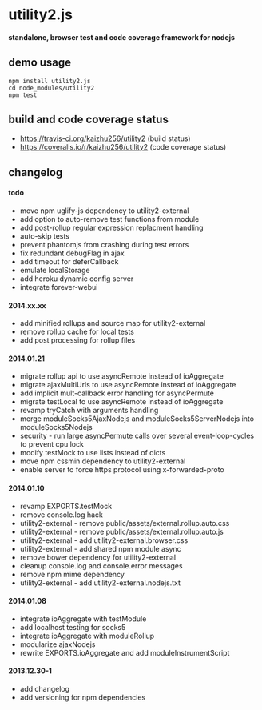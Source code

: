# utility2.js
#### standalone, browser test and code coverage framework for nodejs

## demo usage
```
npm install utility2.js
cd node_modules/utility2
npm test
```

## build and code coverage status
* https://travis-ci.org/kaizhu256/utility2 (build status)
* https://coveralls.io/r/kaizhu256/utility2 (code coverage status)

## changelog
#### todo
* move npm uglify-js dependency to utility2-external
* add option to auto-remove test functions from module
* add post-rollup regular expression replacment handling
* auto-skip tests
* prevent phantomjs from crashing during test errors
* fix redundant debugFlag in ajax
* add timeout for deferCallback
* emulate localStorage
* add heroku dynamic config server
* integrate forever-webui

#### 2014.xx.xx
* add minified rollups and source map for utility2-external
* remove rollup cache for local tests
* add post processing for rollup files

#### 2014.01.21
* migrate rollup api to use asyncRemote instead of ioAggregate
* migrate ajaxMultiUrls to use asyncRemote instead of ioAggregate
* add implicit mult-callback error handling for asyncPermute
* migrate testLocal to use asyncRemote instead of ioAggregate
* revamp tryCatch with arguments handling
* merge moduleSocks5AjaxNodejs and moduleSocks5ServerNodejs into moduleSocks5Nodejs
* security - run large asyncPermute calls over several event-loop-cycles to prevent cpu lock
* modify testMock to use lists instead of dicts
* move npm cssmin dependency to utility2-external
* enable server to force https protocol using x-forwarded-proto

#### 2014.01.10
* revamp EXPORTS.testMock
* remove console.log hack
* utility2-external - remove public/assets/external.rollup.auto.css
* utility2-external - remove public/assets/external.rollup.auto.js
* utility2-external - add utility2-external.browser.css
* utility2-external - add shared npm module async
* remove bower dependency for utility2-external
* cleanup console.log and console.error messages
* remove npm mime dependency
* utility2-external - add utility2-external.nodejs.txt

#### 2014.01.08
* integrate ioAggregate with testModule
* add localhost testing for socks5
* integrate ioAggregate with moduleRollup
* modularize ajaxNodejs
* rewrite EXPORTS.ioAggregate and add moduleInstrumentScript

#### 2013.12.30-1
* add changelog
* add versioning for npm dependencies
